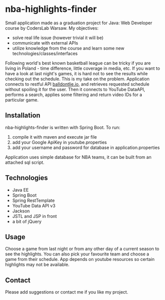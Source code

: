 # nba-highlights-finder

Small application made as a graduation project for Java: Web Developer course by CodersLab Warsaw. My objectives: 
* solve real life issue (however trivial it will be)
* communicate with external APIs
* utilize knowledge from the course and learn some new technologies/classes/interfaces

Following world's best known basketball league can be tricky if you are living in Poland - time difference, little coverage in media, etc. If you want to have a look at last night's games, it is hard not to see the results while checking out the schedule. This is my take on the problem.
Application connects to restful API [balldontlie.io](https://www.balldontlie.io/), and retrieves requested schedule without spoiling it for the user. Then it connects to YouTube DataAPI, performs a search, applies some filtering and return video IDs for a particular game.   

## Installation

nba-highlights-finder is written with Spring Boot. To run:
1. compile it with maven and execute jar file
2. add your Google ApiKey in youtube.properties
3. add your username and password for database in application.properties

Application uses simple database for NBA teams, it can be built from an attached sql script.

## Technologies

* Java EE
* Spring Boot
* Spring RestTemplate
* YouTube Data API v3
* Jackson
* JSTL and JSP in front
* a bit of jQuery

## Usage

Choose a game from last night or from any other day of a current season to see the highlights. You can also pick your favourite team and choose a game from their schedule. App depends on youtube resources so certain highlights may not be available.

## Contact

Please add suggestions or contact me if you like my project.

